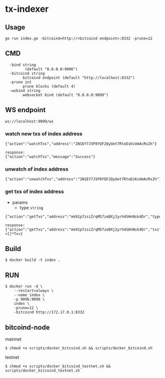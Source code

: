 # tx-indexer

## Usage
```
go run index.go -bitcoind=http://<bitcoind endpoint>:8332 -prune=12
```
## CMD
```
  -bind string
    	 (default "0.0.0.0:9096")
  -bitcoind string
    	bitcoind endpoint (default "http://localhost:8332")
  -prune int
    	prune blocks (default 4)
  -wsbind string
    	websocket bind (default "0.0.0.0:9099")
```
## WS endpoint
```
ws://localhost:9099/ws
```
### watch new txs of index address
```
{"action":"watchTxs","address":"2N1EY7J5P8YQF2QyUet7RtoDiKvUmAcRs2h"}

response:
{"action":"watchTxs","message":"Success"}
```
### unwatch of index address
```
{"action":"unwatchTxs","address":"2N1EY7J5P8YQF2QyUet7RtoDiKvUmAcRs2h"}
```
### get txs of index address
- params
  - type `string`

```
{"action":"getTxs","address":"mk91p7zsiZrqM57zeBXj2yrh4SHnNsk4Dr","type":"send"}

response:
{"action":"getTxs","address":"mk91p7zsiZrqM57zeBXj2yrh4SHnNsk4Dr","txs":<[]*Tx>}
```
## Build
```
$ docker build -t index .
```
## RUN
```
$ docker run -d \
    --restart=always \
    --name index \
    -p 9096:9096 \
    index \
    -prune=12 \
    -bitcoind http://172.17.0.1:8332
```
## bitcoind-node
mainnet
```
$ chmod +x scripts/docker_bitcoind.sh && scripts/docker_bitcoind.sh
```
testnet
```
$ chmod +x scripts/docker_bitcoind_testnet.sh && scripts/docker_bitcoind_testnet.sh
```